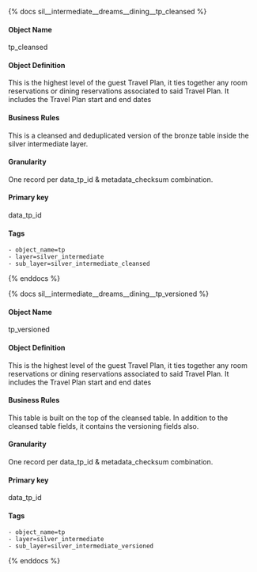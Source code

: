 {% docs sil__intermediate__dreams__dining__tp_cleansed %}

#### Object Name
tp_cleansed

#### Object Definition
This is the highest level of the guest Travel Plan, it ties together any room reservations or dining reservations associated to said Travel Plan. It includes the Travel Plan start and end dates

#### Business Rules
This is a cleansed and deduplicated version of the bronze table inside the silver intermediate layer.

#### Granularity
One record per data_tp_id & metadata_checksum combination.

#### Primary key
data_tp_id

#### Tags
    - object_name=tp
    - layer=silver_intermediate
    - sub_layer=silver_intermediate_cleansed

{% enddocs %}

{% docs sil__intermediate__dreams__dining__tp_versioned %}

#### Object Name
tp_versioned

#### Object Definition
This is the highest level of the guest Travel Plan, it ties together any room reservations or dining reservations associated to said Travel Plan. It includes the Travel Plan start and end dates

#### Business Rules
This table is built on the top of the cleansed table. In addition to the cleansed table fields, it contains the versioning fields also.

#### Granularity
One record per data_tp_id & metadata_checksum combination.

#### Primary key
data_tp_id

#### Tags
    - object_name=tp
    - layer=silver_intermediate
    - sub_layer=silver_intermediate_versioned

{% enddocs %}